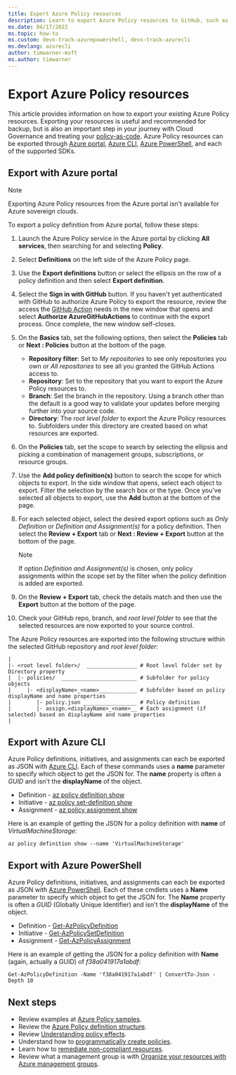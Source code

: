 ```yaml
---
title: Export Azure Policy resources
description: Learn to export Azure Policy resources to GitHub, such as policy definitions and policy assignments.
ms.date: 04/17/2022
ms.topic: how-to
ms.custom: devx-track-azurepowershell, devx-track-azurecli 
ms.devlang: azurecli
author: timwarner-msft
ms.author: timwarner
---
```

# Export Azure Policy resources

This article provides information on how to export your existing Azure Policy resources. Exporting
your resources is useful and recommended for backup, but is also an important step in your journey
with Cloud Governance and treating your [policy-as-code](../concepts/policy-as-code.md). Azure
Policy resources can be exported through [Azure portal](#export-with-azure-portal),
[Azure CLI](#export-with-azure-cli), [Azure PowerShell](#export-with-azure-powershell), and each of
the supported SDKs.

## Export with Azure portal

> [!NOTE]
> Exporting Azure Policy resources from the Azure portal isn't available for Azure sovereign clouds.

To export a policy definition from Azure portal, follow these steps:

1. Launch the Azure Policy service in the Azure portal by clicking **All services**, then searching
   for and selecting **Policy**.

1. Select **Definitions** on the left side of the Azure Policy page.

1. Use the **Export definitions** button or select the ellipsis on the row of a policy definition
   and then select **Export definition**.

1. Select the **Sign in with GitHub** button. If you haven't yet authenticated with GitHub to
   authorize Azure Policy to export the resource, review the access the
   [GitHub Action](https://github.com/features/actions) needs in the new window that opens and
   select **Authorize AzureGitHubActions** to continue with the export process. Once complete, the
   new window self-closes.

1. On the **Basics** tab, set the following options, then select the **Policies** tab or **Next :
   Policies** button at the bottom of the page.

   - **Repository filter**: Set to _My repositories_ to see only repositories you own or _All
     repositories_ to see all you granted the GitHub Actions access to.
   - **Repository**: Set to the repository that you want to export the Azure Policy resources to.
   - **Branch**: Set the branch in the repository. Using a branch other than the default is a good
     way to validate your updates before merging further into your source code.
   - **Directory**: The _root level folder_ to export the Azure Policy resources to. Subfolders
     under this directory are created based on what resources are exported.

1. On the **Policies** tab, set the scope to search by selecting the ellipsis and picking a
   combination of management groups, subscriptions, or resource groups.

1. Use the **Add policy definition(s)** button to search the scope for which objects to export. In
   the side window that opens, select each object to export. Filter the selection by the search box
   or the type. Once you've selected all objects to export, use the **Add** button at the bottom of
   the page.

1. For each selected object, select the desired export options such as _Only Definition_ or
   _Definition and Assignment(s)_ for a policy definition. Then select the **Review + Export** tab
   or **Next : Review + Export** button at the bottom of the page.

   > [!NOTE]
   > If option _Definition and Assignment(s)_ is chosen, only policy assignments within the scope
   > set by the filter when the policy definition is added are exported.

1. On the **Review + Export** tab, check the details match and then use the **Export** button at the
   bottom of the page.

1. Check your GitHub repo, branch, and _root level folder_ to see that the selected resources are
   now exported to your source control.

The Azure Policy resources are exported into the following structure within the selected GitHub
repository and _root level folder_:

```text
|
|- <root level folder>/  ________________ # Root level folder set by Directory property
|  |- policies/  ________________________ # Subfolder for policy objects
|     |- <displayName>_<name>____________ # Subfolder based on policy displayName and name properties
|        |- policy.json _________________ # Policy definition
|        |- assign.<displayName>_<name>__ # Each assignment (if selected) based on displayName and name properties
|
```

## Export with Azure CLI

Azure Policy definitions, initiatives, and assignments can each be exported as JSON with
[Azure CLI](/cli/azure/install-azure-cli). Each of these commands uses a **name** parameter to
specify which object to get the JSON for. The **name** property is often a _GUID_ and isn't the
**displayName** of the object.

- Definition - [az policy definition show](/cli/azure/policy/definition#az-policy-definition-show)
- Initiative - [az policy set-definition show](/cli/azure/policy/set-definition#az-policy-set-definition-show)
- Assignment - [az policy assignment show](/cli/azure/policy/assignment#az-policy-assignment-show)

Here is an example of getting the JSON for a policy definition with **name** of
_VirtualMachineStorage_:

```azurecli-interactive
az policy definition show --name 'VirtualMachineStorage'
```

## Export with Azure PowerShell

Azure Policy definitions, initiatives, and assignments can each be exported as JSON with [Azure
PowerShell](/powershell/azure/). Each of these cmdlets uses a **Name** parameter to specify which
object to get the JSON for. The **Name** property is often a _GUID_ (Globally Unique Identifier) and isn't the **displayName** of
the object.

- Definition - [Get-AzPolicyDefinition](/powershell/module/az.resources/get-azpolicydefinition)
- Initiative - [Get-AzPolicySetDefinition](/powershell/module/az.resources/get-azpolicysetdefinition)
- Assignment - [Get-AzPolicyAssignment](/powershell/module/az.resources/get-azpolicyassignment)

Here is an example of getting the JSON for a policy definition with **Name** (again, actually a GUID) of
_f38a041917a1abdf_:

```azurepowershell-interactive
Get-AzPolicyDefinition -Name 'f38a041917a1abdf' | ConvertTo-Json -Depth 10
```

## Next steps

- Review examples at [Azure Policy samples](../samples/index.md).
- Review the [Azure Policy definition structure](../concepts/definition-structure.md).
- Review [Understanding policy effects](../concepts/effects.md).
- Understand how to [programmatically create policies](programmatically-create.md).
- Learn how to [remediate non-compliant resources](remediate-resources.md).
- Review what a management group is with [Organize your resources with Azure management groups](../../management-groups/overview.md).
